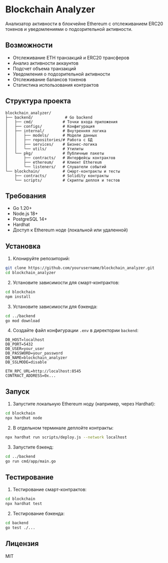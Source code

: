 # Blockchain Analyzer

Анализатор активности в блокчейне Ethereum с отслеживанием ERC20 токенов и уведомлениями о подозрительной активности.

## Возможности

- Отслеживание ETH транзакций и ERC20 трансферов
- Анализ активности аккаунтов
- Подсчет объема транзакций
- Уведомления о подозрительной активности
- Отслеживание балансов токенов
- Статистика использования контрактов

## Структура проекта

```
blockchain_analyzer/
├── backend/              # Go backend
│   ├── cmd/             # Точки входа приложения
│   ├── configs/         # Конфигурация
│   ├── internal/        # Внутренняя логика
│   │   ├── models/      # Модели данных
│   │   ├── repositories/# Работа с БД
│   │   ├── services/    # Бизнес-логика
│   │   └── utils/       # Утилиты
│   └── pkg/             # Публичные пакеты
│       ├── contracts/   # Интерфейсы контрактов
│       ├── ethereum/    # Клиент Ethereum
│       └── listeners/   # Слушатели событий
└── blockchain/          # Смарт-контракты и тесты
    ├── contracts/       # Solidity контракты
    └── scripts/         # Скрипты деплоя и тестов
```

## Требования

- Go 1.20+
- Node.js 18+
- PostgreSQL 14+
- Hardhat
- Доступ к Ethereum ноде (локальной или удаленной)

## Установка

1. Клонируйте репозиторий:
```bash
git clone https://github.com/yourusername/blockchain_analyzer.git
cd blockchain_analyzer
```

2. Установите зависимости для смарт-контрактов:
```bash
cd blockchain
npm install
```

3. Установите зависимости для бэкенда:
```bash
cd ../backend
go mod download
```

4. Создайте файл конфигурации `.env` в директории `backend`:
```env
DB_HOST=localhost
DB_PORT=5432
DB_USER=your_user
DB_PASSWORD=your_password
DB_NAME=blockchain_analyzer
DB_SSLMODE=disable

ETH_RPC_URL=http://localhost:8545
CONTRACT_ADDRESS=0x...
```

## Запуск

1. Запустите локальную Ethereum ноду (например, через Hardhat):
```bash
cd blockchain
npx hardhat node
```

2. В отдельном терминале деплойте контракты:
```bash
npx hardhat run scripts/deploy.js --network localhost
```

3. Запустите бэкенд:
```bash
cd ../backend
go run cmd/app/main.go
```

## Тестирование

1. Тестирование смарт-контрактов:
```bash
cd blockchain
npx hardhat test
```

2. Тестирование бэкенда:
```bash
cd backend
go test ./...
```

## Лицензия

MIT 